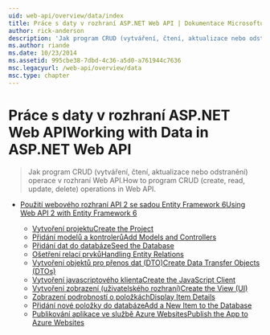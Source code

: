 ```yaml
---
uid: web-api/overview/data/index
title: Práce s daty v rozhraní ASP.NET Web API | Dokumentace Microsoftu
author: rick-anderson
description: 'Jak program CRUD (vytváření, čtení, aktualizace nebo odstranění) operace v rozhraní Web API.'
ms.author: riande
ms.date: 10/23/2014
ms.assetid: 995cbe38-7dbd-4c36-a5d0-a761944c7636
msc.legacyurl: /web-api/overview/data
msc.type: chapter
---
```

<a name="working-with-data-in-aspnet-web-api"></a><span data-ttu-id="6a0f1-103">Práce s daty v rozhraní ASP.NET Web API</span><span class="sxs-lookup"><span data-stu-id="6a0f1-103">Working with Data in ASP.NET Web API</span></span>
====================
> <span data-ttu-id="6a0f1-104">Jak program CRUD (vytváření, čtení, aktualizace nebo odstranění) operace v rozhraní Web API.</span><span class="sxs-lookup"><span data-stu-id="6a0f1-104">How to program CRUD (create, read, update, delete) operations in Web API.</span></span>


- [<span data-ttu-id="6a0f1-105">Použití webového rozhraní API 2 se sadou Entity Framework 6</span><span class="sxs-lookup"><span data-stu-id="6a0f1-105">Using Web API 2 with Entity Framework 6</span></span>](using-web-api-with-entity-framework/index.md)

    - [<span data-ttu-id="6a0f1-106">Vytvoření projektu</span><span class="sxs-lookup"><span data-stu-id="6a0f1-106">Create the Project</span></span>](using-web-api-with-entity-framework/part-1.md)
    - [<span data-ttu-id="6a0f1-107">Přidání modelů a kontrolerů</span><span class="sxs-lookup"><span data-stu-id="6a0f1-107">Add Models and Controllers</span></span>](using-web-api-with-entity-framework/part-2.md)
    - [<span data-ttu-id="6a0f1-108">Přidání dat do databáze</span><span class="sxs-lookup"><span data-stu-id="6a0f1-108">Seed the Database</span></span>](using-web-api-with-entity-framework/part-3.md)
    - [<span data-ttu-id="6a0f1-109">Ošetření relací prvků</span><span class="sxs-lookup"><span data-stu-id="6a0f1-109">Handling Entity Relations</span></span>](using-web-api-with-entity-framework/part-4.md)
    - [<span data-ttu-id="6a0f1-110">Vytvoření objektů pro přenos dat (DTO)</span><span class="sxs-lookup"><span data-stu-id="6a0f1-110">Create Data Transfer Objects (DTOs)</span></span>](using-web-api-with-entity-framework/part-5.md)
    - [<span data-ttu-id="6a0f1-111">Vytvoření javascriptového klienta</span><span class="sxs-lookup"><span data-stu-id="6a0f1-111">Create the JavaScript Client</span></span>](using-web-api-with-entity-framework/part-6.md)
    - [<span data-ttu-id="6a0f1-112">Vytvoření zobrazení (uživatelského rozhraní)</span><span class="sxs-lookup"><span data-stu-id="6a0f1-112">Create the View (UI)</span></span>](using-web-api-with-entity-framework/part-7.md)
    - [<span data-ttu-id="6a0f1-113">Zobrazení podrobností o položkách</span><span class="sxs-lookup"><span data-stu-id="6a0f1-113">Display Item Details</span></span>](using-web-api-with-entity-framework/part-8.md)
    - [<span data-ttu-id="6a0f1-114">Přidání nové položky do databáze</span><span class="sxs-lookup"><span data-stu-id="6a0f1-114">Add a New Item to the Database</span></span>](using-web-api-with-entity-framework/part-9.md)
    - [<span data-ttu-id="6a0f1-115">Publikování aplikace ve službě Azure Websites</span><span class="sxs-lookup"><span data-stu-id="6a0f1-115">Publish the App to Azure Websites</span></span>](using-web-api-with-entity-framework/part-10.md)
